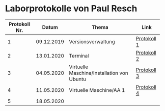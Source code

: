 # Laborprotokolle von Paul Resch


Protokoll Nr. | Datum | Thema | Link
------------ | ----- | ----- | ----
1 | 09.12.2019 | Versionsverwaltung | [Protokoll 1](https://github.com/HTLMechatronics/m17-3ahme-la1-sx/blob/respam17/protokoll/protokoll-1_respam17_2019-12-09.md)
2 | 13.01.2020 | Terminal | [Protokoll 2](https://github.com/HTLMechatronics/m17-3ahme-la1-sx/blob/respam17/protokoll/protokoll-2_respam17_2020-01-13.md)
3 | 04.05.2020 | Virtuelle Maschine/Installation von Ubuntu | [Protokoll 3](https://github.com/HTLMechatronics/m17-3ahme-la1-sx/blob/respam17/protokoll/protokoll-3_respam17_2020-05-04.md)
4 | 11.05.2020 | Virtuelle Maschine/AA 1 | [Protokoll 4](https://github.com/HTLMechatronics/m17-3ahme-la1-sx/blob/respam17/protokoll/protokoll-4_respam17_2020-05-11.md)
5 | 18.05.2020 | 
